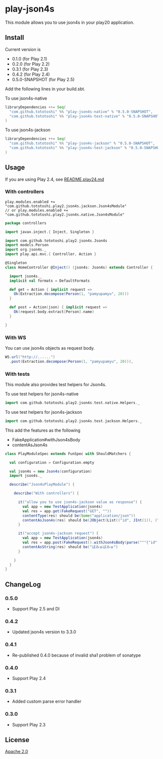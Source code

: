 # play-json4s

This module allows you to use json4s in your play20 application.


## Install
Current version is

  - 0.1.0 (for Play 2.1)
  - 0.2.0 (for Play 2.2)
  - 0.3.1 (for Play 2.3)
  - 0.4.2 (for Play 2.4)
  - 0.5.0-SNAPSHOT (for Play 2.5)

Add the following lines in your build.sbt.

To use json4s-native
```scala
libraryDependencies ++= Seq(
  "com.github.tototoshi" %% "play-json4s-native" % "0.5.0-SNAPSHOT",
  "com.github.tototoshi" %% "play-json4s-test-native" % "0.5.0-SNAPSHOT" % "test"
)
```

To use json4s-jackson
```scala
libraryDependencies ++= Seq(
  "com.github.tototoshi" %% "play-json4s-jackson" % "0.5.0-SNAPSHOT",
  "com.github.tototoshi" %% "play-json4s-test-jackson" % "0.5.0-SNAPSHOT" % "test"
)
```

## Usage

If you are using Play 2.4, see [README.play24.md](./README.play24.md)

### With controllers

```
play.modules.enabled += "com.github.tototoshi.play2.json4s.jackson.Json4sModule"
// or play.modules.enabled += "com.github.tototoshi.play2.json4s.native.Json4sModule"
```

```scala
package controllers

import javax.inject.{ Inject, Singleton }

import com.github.tototoshi.play2.json4s.Json4s
import models.Person
import org.json4s._
import play.api.mvc.{ Controller, Action }

@Singleton
class HomeController @Inject() (json4s: Json4s) extends Controller {

  import json4s._
  implicit val formats = DefaultFormats

  def get = Action { implicit request =>
    Ok(Extraction.decompose(Person(1, "pamyupamyu", 20)))
  }

  def post = Action(json) { implicit request =>
    Ok(request.body.extract[Person].name)
  }

}
```

### With WS

You can use json4s objects as request body.

```scala
WS.url("http://......")
  .post(Extraction.decompose(Person(1, "pamyupamyu", 20))),
```

### With tests

This module also provides test helpers for Json4s.

To use test helpers for json4s-native

```scala
import com.github.tototoshi.play2.json4s.test.native.Helpers._
```

To use test helpers for json4s-jackson

```scala
import com.github.tototoshi.play2.json4s.test.jackson.Helpers._
```

This add the features as the following
- FakeApplication#withJson4sBody
- contentAsJson4s


```scala
class PlayModuleSpec extends FunSpec with ShouldMatchers {

  val configuration = Configuration.empty

  val json4s = new Json4s(configuration)
  import json4s._

  describe("Json4sPlayModule") {

    describe("With controllers") {

      it("allow you to use json4s-jackson value as response") {
        val app = new TestApplication(json4s)
        val res = app.get(FakeRequest("GET", ""))
        contentType(res) should be(Some("application/json"))
        contentAsJson4s(res) should be(JObject(List(("id", JInt(1)), ("name", JString("ぱみゅぱみゅ")), ("age", JInt(20)))))
      }

      it("accept json4s-jackson request") {
        val app = new TestApplication(json4s)
        val res = app.post(FakeRequest().withJson4sBody(parse("""{"id":1,"name":"ぱみゅぱみゅ","age":20}""")))
        contentAsString(res) should be("ぱみゅぱみゅ")
      }

    }
  }
}
```

## ChangeLog

### 0.5.0
 - Support Play 2.5 and DI

### 0.4.2
 - Updated json4s version to 3.3.0

### 0.4.1
 - Re-published 0.4.0 because of invalid sha1 problem of sonatype

### 0.4.0
 - Support Play 2.4

### 0.3.1
 - Added custom parse error handler

### 0.3.0
 - Support Play 2.3

## License
[Apache 2.0](http://www.apache.org/licenses/LICENSE-2.0)
